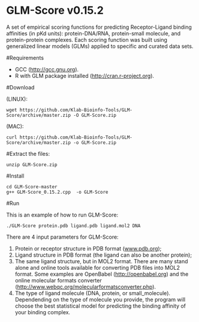GLM-Score v0.15.2
========

A set of empirical scoring functions for predicting Receptor-Ligand binding affinities (in pKd units): protein-DNA/RNA, protein-small molecule, and protein-protein complexes.
Each scoring function was built using generalized linear models (GLMs) applied to specific and curated data sets.

#Requirements

- GCC (http://gcc.gnu.org).
- R with GLM package installed (http://cran.r-project.org).

#Download

(LINUX):

    wget https://github.com/Klab-Bioinfo-Tools/GLM-Score/archive/master.zip -O GLM-Score.zip

(MAC):

    curl https://github.com/Klab-Bioinfo-Tools/GLM-Score/archive/master.zip -o GLM-Score.zip

#Extract the files:

    unzip GLM-Score.zip
    
#Install
    
    cd GLM-Score-master
    g++ GLM-Score_0.15.2.cpp  -o GLM-Score
    
#Run
    
This is an example of how to run GLM-Score:

    ./GLM-Score protein.pdb ligand.pdb ligand.mol2 DNA
    
There are 4 input parameters for GLM-Score:

1. Protein or receptor structure in PDB format (www.pdb.org);
2. Ligand structure in PDB format (the ligand can also be another protein);
3. The same ligand structure, but in MOL2 format. There are many stand alone and online tools available for converting PDB files into MOL2 format. Some examples are OpenBabel (http://openbabel.org) and the online molecular formats converter (http://www.webqc.org/molecularformatsconverter.php).
4. The type of ligand molecule (DNA, protein, or small_molecule). Dependending on the type of molecule you provide, the program will choose the best statistical model for predicting the binding affinity of your binding complex.


    


